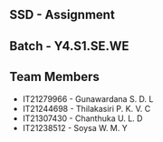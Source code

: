 ## SSD - Assignment
## Batch - Y4.S1.SE.WE
## Team Members
- IT21279966 - Gunawardana S. D. L
- IT21244698 - Thilakasiri P. K. V. C
- IT21307430 - Chanthuka U. L. D
- IT21238512 - Soysa W. M. Y
